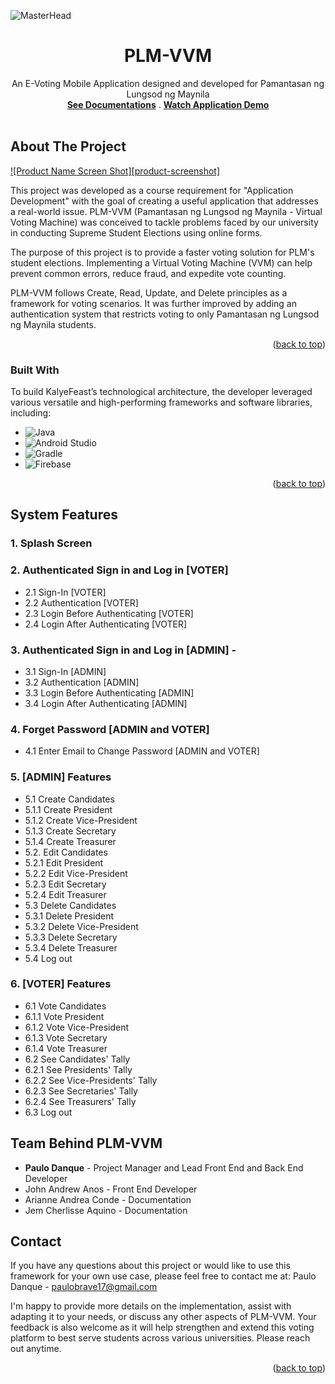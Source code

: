 
<!-- PROJECT LOGO -->

  ![MasterHead](https://github.com/paulopoig/PLM-VVM/assets/78188625/10df8aa8-5312-4c0b-947a-a132c4274bec)

  <h1 align="center">PLM-VVM</h1>

  <p align="center">
    An E-Voting Mobile Application designed and developed for Pamantasan ng Lungsod ng Maynila
    <br />
    <a href="https://docs.google.com/document/d/1DuJeo9jPDymLdiOk2fj8YA4oNImGuDPo/edit?fbclid=IwAR0SrmQUGVfXsyedA_8XuEuEml8uJLZPj0JdSsJ7K98l-XL2IVcVGxEsLKE"><strong>See Documentations</strong></a>
    .
    <a href="https://youtu.be/EiDuVYKZUM4?si=nb3YNV1Q6ulnT-Gz"><strong>Watch Application Demo</strong></a>
    <br />
    <br />
   
  </p>
</div>


<!-- ABOUT THE PROJECT -->
## About The Project

[![Product Name Screen Shot][product-screenshot]](https://example.com)

This project was developed as a course requirement for "Application Development" with the goal of creating a useful application that addresses a real-world issue. PLM-VVM (Pamantasan ng Lungsod ng Maynila - Virtual Voting Machine) was conceived to tackle problems faced by our university in conducting Supreme Student Elections using online forms.

The purpose of this project is to provide a faster voting solution for PLM's student elections. Implementing a Virtual Voting Machine (VVM) can help prevent common errors, reduce fraud, and expedite vote counting.

PLM-VVM follows Create, Read, Update, and Delete principles as a framework for voting scenarios. It was further improved by adding an authentication system that restricts voting to only Pamantasan ng Lungsod ng Maynila students.

<p align="right">(<a href="#readme-top">back to top</a>)</p>



### Built With

To build KalyeFeast’s technological architecture, the developer leveraged various versatile and high-performing frameworks and software libraries, including:

* ![Java](https://img.shields.io/badge/java-%23ED8B00.svg?style=for-the-badge&logo=openjdk&logoColor=white)
* ![Android Studio](https://img.shields.io/badge/Android%20Studio-3DDC84.svg?style=for-the-badge&logo=android-studio&logoColor=white)
* ![Gradle](https://img.shields.io/badge/Gradle-02303A.svg?style=for-the-badge&logo=Gradle&logoColor=white)
* ![Firebase](https://img.shields.io/badge/Firebase-039BE5?style=for-the-badge&logo=Firebase&logoColor=white)

<p align="right">(<a href="#readme-top">back to top</a>)</p>



<!-- SYSTEM FEATURES -->
## System Features

### 1. Splash Screen 
### 2. Authenticated Sign in and Log in [VOTER]
  * 2.1 Sign-In [VOTER]
  * 2.2 Authentication [VOTER]
  * 2.3 Login Before Authenticating [VOTER]
  * 2.4 Login After Authenticating [VOTER] 
 ### 3. Authenticated Sign in and Log in [ADMIN] -
  * 3.1 Sign-In [ADMIN]
  * 3.2 Authentication [ADMIN]
  * 3.3 Login Before Authenticating [ADMIN]
  * 3.4 Login After Authenticating [ADMIN]
### 4. Forget Password [ADMIN and VOTER]
  * 4.1 Enter Email to Change Password [ADMIN and VOTER]
### 5. [ADMIN] Features
  * 5.1 Create Candidates
  * 5.1.1 Create President
  * 5.1.2 Create Vice-President
  * 5.1.3 Create Secretary
  * 5.1.4 Create Treasurer
  * 5.2. Edit Candidates
  * 5.2.1 Edit President
  * 5.2.2 Edit Vice-President
  * 5.2.3 Edit Secretary
  * 5.2.4 Edit Treasurer
  * 5.3 Delete Candidates
  * 5.3.1 Delete President
  * 5.3.2 Delete Vice-President
  * 5.3.3 Delete Secretary
  * 5.3.4 Delete Treasurer
  * 5.4 Log out
### 6. [VOTER] Features
  * 6.1 Vote Candidates
  * 6.1.1 Vote President
  * 6.1.2 Vote Vice-President
  * 6.1.3 Vote Secretary
  * 6.1.4 Vote Treasurer
  * 6.2 See Candidates' Tally
  * 6.2.1 See Presidents' Tally
  * 6.2.2 See Vice-Presidents' Tally
  * 6.2.3 See Secretaries' Tally
  * 6.2.4 See Treasurers' Tally
  * 6.3 Log out
    
<!-- TEAM BEHIND PLM-VVM -->
## Team Behind PLM-VVM
* <strong>Paulo Danque</strong> - Project Manager and Lead Front End and Back End Developer
* John Andrew Anos - Front End Developer
* Arianne Andrea Conde - Documentation
* Jem Cherlisse Aquino - Documentation

<!-- CONTACT -->
## Contact
If you have any questions about this project or would like to use this framework for your own use case, please feel free to contact me at:
Paulo Danque - paulobrave17@gmail.com

I'm happy to provide more details on the implementation, assist with adapting it to your needs, or discuss any other aspects of PLM-VVM. Your feedback is also welcome as it will help strengthen and extend this voting platform to best serve students across various universities. Please reach out anytime.

<p align="right">(<a href="#readme-top">back to top</a>)</p>

